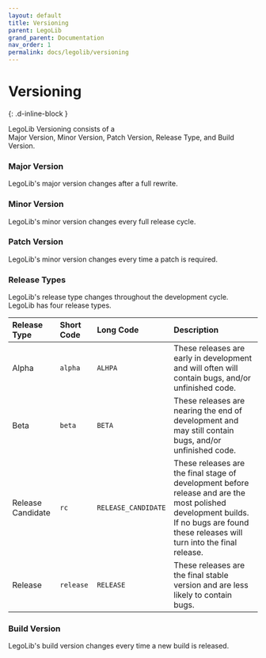 ```yaml
---
layout: default
title: Versioning
parent: LegoLib
grand_parent: Documentation
nav_order: 1
permalink: docs/legolib/versioning
---
```

# Versioning  
{: .d-inline-block }  

LegoLib Versioning consists of a  
Major Version, Minor Version, Patch Version, Release Type, and Build Version.  

### Major Version  

LegoLib's major version changes after a full rewrite.  

### Minor Version  

LegoLib's minor version changes every full release cycle.  

### Patch Version  

LegoLib's minor version changes every time a patch is required.  

### Release Types  

LegoLib's release type changes throughout the development cycle.  
LegoLib has four release types.  


| Release Type        | Short Code |  Long Code           | Description                                                                                                                                                                          |  
|:--------------------|:-----------|:---------------------|:-------------------------------------------------------------------------------------------------------------------------------------------------------------------------------------|  
| Alpha               | `alpha`    |  `ALHPA`             | These releases are early in development and will often will contain bugs, and/or unfinished code.                                                                                    |  
| Beta                | `beta`     |  `BETA`              | These releases are nearing the end of development and may still contain bugs, and/or unfinished code.                                                                                |  
| Release Candidate   | `rc`       |  `RELEASE_CANDIDATE` | These releases are the final stage of development before release and are the most polished development builds. If no bugs are found these releases will turn into the final release. |  
| Release             | `release`  |  `RELEASE`           | These releases are the final stable version and are less likely to contain bugs.                                                                                                     |  

### Build Version  

LegoLib's build version changes every time a new build is released.  